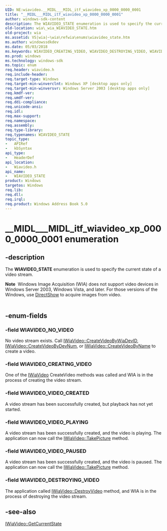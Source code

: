 ```yaml
---
UID: NE:wiavideo.__MIDL___MIDL_itf_wiavideo_xp_0000_0000_0001
title: "__MIDL___MIDL_itf_wiavideo_xp_0000_0000_0001"
author: windows-sdk-content
description: The WIAVIDEO_STATE enumeration is used to specify the current state of a video stream.
old-location: wia\_wia_WIAVIDEO_STATE.htm
old-project: wia
ms.assetid: VS|wia|~\wia\refwia\enums\wiavideo_state.htm
ms.author: windowssdkdev
ms.date: 05/03/2018
ms.keywords: WIAVIDEO_CREATING_VIDEO, WIAVIDEO_DESTROYING_VIDEO, WIAVIDEO_NO_VIDEO, WIAVIDEO_STATE, WIAVIDEO_STATE enumeration [WIA], WIAVIDEO_VIDEO_CREATED, WIAVIDEO_VIDEO_PAUSED, WIAVIDEO_VIDEO_PLAYING, __MIDL___MIDL_itf_wiavideo_xp_0000_0000_0001, _wia_WIAVIDEO_STATE, wia._wia_WIAVIDEO_STATE, wiavideo/WIAVIDEO_CREATING_VIDEO, wiavideo/WIAVIDEO_DESTROYING_VIDEO, wiavideo/WIAVIDEO_NO_VIDEO, wiavideo/WIAVIDEO_STATE, wiavideo/WIAVIDEO_VIDEO_CREATED, wiavideo/WIAVIDEO_VIDEO_PAUSED, wiavideo/WIAVIDEO_VIDEO_PLAYING
ms.prod: windows
ms.technology: windows-sdk
ms.topic: enum
req.header: wiavideo.h
req.include-header: 
req.target-type: Windows
req.target-min-winverclnt: Windows XP [desktop apps only]
req.target-min-winversvr: Windows Server 2003 [desktop apps only]
req.kmdf-ver: 
req.umdf-ver: 
req.ddi-compliance: 
req.unicode-ansi: 
req.idl: 
req.max-support: 
req.namespace: 
req.assembly: 
req.type-library: 
req.typenames: WIAVIDEO_STATE
topic_type:
-	APIRef
-	kbSyntax
api_type:
-	HeaderDef
api_location:
-	Wiavideo.h
api_name:
-	WIAVIDEO_STATE
product: Windows
targetos: Windows
req.lib: 
req.dll: 
req.irql: 
req.product: Windows Address Book 5.0
---
```


# __MIDL___MIDL_itf_wiavideo_xp_0000_0000_0001 enumeration


## -description


The <b>WIAVIDEO_STATE</b> enumeration is used to specify the current state of a video stream.


<div class="alert"><b>Note</b>  Windows Image Acquisition (WIA) does not support video devices in Windows Server 2003, Windows Vista, and later. For those versions of the Windows, use <a href="http://msdn.microsoft.com/en-us/library/ms783323(VS.85).aspx">DirectShow</a> to acquire images from video.</div><div> </div>

## -enum-fields




### -field WIAVIDEO_NO_VIDEO

No video stream exists. Call <a href="https://msdn.microsoft.com/bc5379fb-54ba-4bcd-b302-e07676885106">IWiaVideo::CreateVideoByWiaDevID</a>, <a href="https://msdn.microsoft.com/0ea7ab75-7893-485d-a523-faa6019e1f67">IWiaVideo::CreateVideoByDevNum</a>, or <a href="https://msdn.microsoft.com/4ea34408-cf71-45d2-ac3b-6e3ad9622ae5">IWiaVideo::CreateVideoByName</a> to create a video.


### -field WIAVIDEO_CREATING_VIDEO

One of the <a href="https://msdn.microsoft.com/aed8bc1d-7b59-4276-a63f-8d9401faab1a">IWiaVideo</a> CreateVideo methods was called and WIA is in the process of creating the video stream.


### -field WIAVIDEO_VIDEO_CREATED

A video stream has been successfully created, but playback has not yet started.


### -field WIAVIDEO_VIDEO_PLAYING

A video stream has been successfully created, and the video is playing. The application can now call the <a href="https://msdn.microsoft.com/edd4b242-f4df-4f5b-8655-e697e78fef47">IWiaVideo::TakePicture</a> method.


### -field WIAVIDEO_VIDEO_PAUSED

A video stream has been successfully created, and the video is paused. The application can now call the <a href="https://msdn.microsoft.com/edd4b242-f4df-4f5b-8655-e697e78fef47">IWiaVideo::TakePicture</a> method.


### -field WIAVIDEO_DESTROYING_VIDEO

The application called <a href="https://msdn.microsoft.com/9c175fb1-8d3f-47a5-98d6-8f7d256b8f4e">IWiaVideo::DestroyVideo</a> method, and WIA is in the process of destroying the video stream.


## -see-also




<a href="https://msdn.microsoft.com/ccd5abb6-8baa-4751-a8f8-5120c78739b4">IWiaVideo::GetCurrentState</a>
 

 


